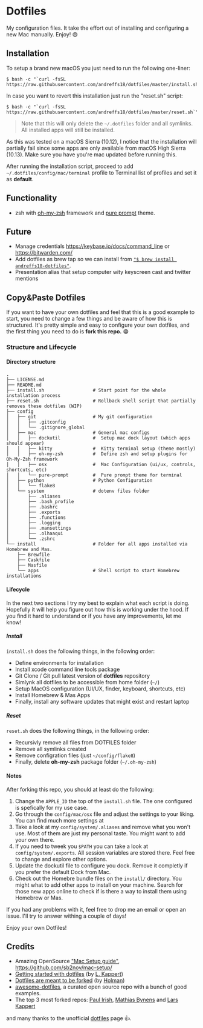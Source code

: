 # Dotfiles
My configuration files. It take the effort out of installing and configuring a new Mac manually. Enjoy! 😄

## Installation
To setup a brand new macOS you just need to run the following one-liner:

```shell 
$ bash -c "`curl -fsSL https://raw.githubusercontent.com/andreffs18/dotfiles/master/install.sh`"
``` 

In case you want to revert this installation just run the "reset.sh" script:

```shell 
$ bash -c "`curl -fsSL https://raw.githubusercontent.com/andreffs18/dotfiles/master/reset.sh`"
``` 
> Note that this will only delete the `~/.dotfiles` folder and all symlinks. All installed apps will still be installed.

As this was tested on a macOS Sierra (10.12), I notice that the installation will partially fail since some apps are only available from macOS High Sierra (10.13). Make sure you have you're mac updated before running this.

After running the installation script, proceed to add `~/.dotfiles/config/mac/terminal` profile to Terminal list of profiles and set it as  **default**. 


## Functionality
<!-- - Focus functionality ```$ focus``` to start a 25 minute pomodoro + focus screen + spotify platlist + turn off notifications. -->
- zsh with [oh-my-zsh](https://github.com/robbyrussell/oh-my-zsh/wiki/Installing-ZSH) framework and [pure prompt](https://github.com/sindresorhus/pure) theme.

## Future
- Manage credentials https://keybase.io/docs/command_line or https://bitwarden.com/
- Add dotfiles as brew tap so we can install from [```"$ brew install andreffs18-dotfiles"```](https://docs.brew.sh/How-to-Create-and-Maintain-a-Tap).
- Presentation alias that setup computer wity keyscreen cast and twitter mentions

## Copy&Paste Dotfiles

If you want to have your own dotfiles and feel that this is a good example to start, you need to change a few things and be aware of how this is structured. It's pretty simple and easy to configure your own dotfiles, and the first thing you need to do is **fork this repo.** 😁

### Structure and Lifecycle

#### Directory structure

```
.
├── LICENSE.md
├── README.md
├── install.sh                  # Start point for the whole installation process
├── reset.sh                    # Rollback shell script that partially removes these dotfiles (WIP)
├── config
│   ├── git                     # My git configuration
│   │   ├── .gitconfig
│   │   └── .gitignore_global
│   ├── mac                     # General mac configs
│   │   ├── dockutil            #  Setup mac dock layout (which apps should appear) 
│   │   ├── kitty               #  Kitty terminal setup (theme mostly)
│   │   ├── oh-my-zsh           #  Define zsh and setup plugins for Oh-My-Zsh framework
│   │   ├── osx                 #  Mac Configuration (ui/ux, controls, shortcuts, etc)
│   │   └── pure-prompt         #  Pure prompt theme for terminal
│   ├── python                  # Python Configuration
│   │   └── flake8
│   └── system                  # dotenv files folder
│       ├── .aliases
│       ├── .bash_profile
│       ├── .bashrc
│       ├── .exports
│       ├── .functions
│       ├── .logging
│       ├── .mansettings
│       ├── .olhaaqui
│       └── .zshrc
└── install                     # Folder for all apps installed via Homebrew and Mas.
    ├── Brewfile                
    ├── Caskfile                
    ├── Masfile                 
    └── apps                    # Shell script to start Homebrew installations 
```

#### Lifecycle

In the next two sections I try my best to explain what each script is doing. Hopefully it will help you figure out how this is working under the hood. If you find it hard to understand or if you have any improvements, let me know!


##### Install

`install.sh` does the following things, in the following order:
- Define environments for installation
- Install xcode command line tools package
- Git Clone / Git pull latest version of **dotfiles** repository
- Simlynk all dotfiles to be accessible from home folder (`~/`)
- Setup MacOS configuration (UI/UX, finder, keyboard, shortcuts, etc)
- Install Homebrew & Mas Apps 
- Finally, install any software updates that might exist and restart laptop


##### Reset

`reset.sh` does the following things, in the following order:
- Recursivly remove all files from DOTFILES folder
- Remove all symlinks created 
- Remove configration files (just `~/config/flake8`)
- Finally, delete **oh-my-zsh** package folder (`~/.oh-my-zsh`)


#### Notes

After forking this repo, you should at least do the following:

1. Change the `APPLE_ID` the top of the `install.sh` file. The one configured is spefically for my use case.
2. Go through the `config/mac/osx` file and adjust the settings to your liking. You can find much more settings at []()
3. Take a look at my `config/system/.aliases` and remove what you won't use. Most of them are just my personal taste. You might want to add your own there.
4. If you need to tweek you `$PATH` you can take a look at `config/system/.exports`. All session variables are stored there. Feel free to change and explore other options.
5. Update the dockutil file to configure you dock. Remove it completly if you prefer the default Dock from Mac.
6. Check out the Homebre bundle files on the `install/` directory. You might what to add other apps to install on your machine. Search for those new apps online to check if is there a way to install them using Homebrew or Mas.


If you had any problems with it, feel free to drop me an email or open an issue. I'll try to answer withing a couple of days!

Enjoy your own Dotfiles!


## Credits
- Amazing OpenSource ["Mac Setup guide"](https://sourabhbajaj.com/mac-setup/), https://github.com/sb2nov/mac-setup/
- [Getting started with dotfiles](https://medium.com/@webprolific/getting-started-with-dotfiles-43c3602fd789) (by [L. Kappert](https://github.com/webpro))
- [Dotfiles are meant to be forked](https://zachholman.com/2010/08/dotfiles-are-meant-to-be-forked/) (by [Holman](https://github.com/holman/dotfiles))
- [awesome-dotfiles](https://github.com/webpro/awesome-dotfiles), a curated open source repo with a bunch of good examples.
- The top 3 most forked repos: [Paul Irish](https://github.com/paulirish/dotfiles), [Mathias Bynens](https://github.com/mathiasbynens/dotfiles) and [Lars Kappert](https://github.com/webpro/dotfiles)

and many thanks to the unofficial [dotfiles](https://dotfiles.github.io/) page 👍.




